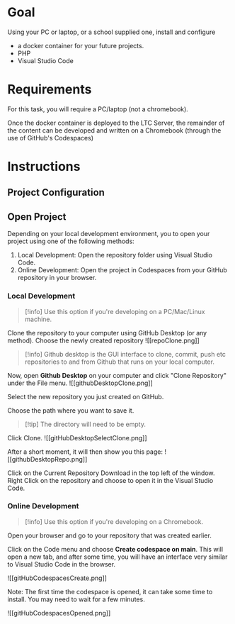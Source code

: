 # Goal
Using your PC or laptop, or a school supplied one, install and configure
- a docker container for your future projects.
- PHP
- Visual Studio Code


# Requirements

For this task, you will require a PC/laptop (not a chromebook).

Once the docker container is deployed to the LTC Server, the remainder of the content can be developed and written on a Chromebook (through the use of GitHub's Codespaces)

# Instructions


## Project Configuration

## Open Project

Depending on your local development environment, you to open your project using one of the following methods:

1. Local Development: Open the repository folder using Visual Studio Code.
2. Online Development: Open the project in Codespaces from your GitHub repository in your browser.


### Local Development

> [!info] Use this option if you're developing on a PC/Mac/Linux machine.


Clone the repository to your computer using GitHub Desktop (or any method). Choose the newly created repository
![[repoClone.png]]


> [!info] Github desktop is the GUI interface to clone, commit, push etc repositories to and from Github that runs on your local computer.


Now, open **Github Desktop** on your computer and click "Clone Repository" under the File menu.
![[githubDesktopClone.png]]


Select the new repository you just created on GitHub.

Choose the path where you want to save it.

> [!tip] The directory will need to be empty.


Click Clone.
![[gitHubDesktopSelectClone.png]]


After a short moment, it will then show you this page:
![[githubDesktopRepo.png]]

Click on the Current Repository Download in the top left of the window. Right Click on the repository and choose to open it in the Visual Studio Code.


### Online Development

> [!info] Use this option if you're developing on a Chromebook.

Open your browser and go to your repository that was created earlier.

Click on the Code menu and choose **Create codespace on main**. This will open a new tab, and after some time, you will have an interface very similar to Visual Studio Code in the browser.

![[gitHubCodespacesCreate.png]]

Note: The first time the codespace is opened, it can take some time to install. You may need to wait for a few minutes.

![[gitHubCodespacesOpened.png]]

